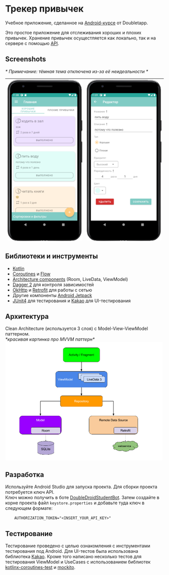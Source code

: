 # Трекер привычек

Учебное приложение, сделанное на [Android-курсе](https://www.youtube.com/playlist?list=PLQ09TvuOLytS_vYHtFHQzZJFcnbYCYF6x) от Doubletapp.  

Это простое приложение для отслеживания хороших и плохих привычек. Хранение привычек осущестляется как локально, так и на сервере с помощью [API](https://doublet.app/droid/8/api).  

## Screenshots
*\* Примечание: тёмная тема отключена из-за её неидеальности \**

| <img src="content\home.png">| <img src="content\editor.png"> |
| ---------------------------------------------- | -------------------------------------------- |

## Библиотеки и инструменты

- [Kotlin](https://kotlinlang.org/)
- [Coroutines](https://kotlinlang.org/docs/coroutines-overview.html) и [Flow](https://kotlinlang.org/docs/flow.html)
- [Architecture components](https://developer.android.com/topic/libraries/architecture) (Room, LiveData, ViewModel)
- [Dagger 2](https://developer.android.com/training/dependency-injection) для контроля зависимостей
- [OkHttp](https://square.github.io/okhttp/) и [Retrofit](https://square.github.io/retrofit/) для работы с сетью
- Другие компоненты [Android Jetpack](https://developer.android.com/jetpack)
- [JUnit4](https://junit.org/junit4/) для тестирования и [Kakao](https://github.com/KakaoCup/Kakao) для UI-тестирования

## Архитектура

Clean Architecture (используется 3 слоя) с Model-View-ViewModel паттерном.  
*\*красивая картинка про MVVM паттерн\**
<img width="500px" src="content\mvvm.png">

## Разработка

Используйте Android Studio для запуска проекта. Для сборки проекта потребуется ключ API.  
Ключ можно получить в боте [DoubleDroidStudentBot](https://t.me/DoubleDroidStudentBot). Затем создайте в корне проекта файл `keystore.properties` и добавьте туда ключ в следующем формате:
```
    AUTHORIZATION_TOKEN="<INSERT_YOUR_API_KEY>"
```

## Тестирование

Тестирование проведено с целью ознакомления с инструментами тестирования под Android. Для UI-тестов была использована библиотека [Kakao](https://github.com/KakaoCup/Kakao). Кроме того написано несколько тестов для тестирования ViewModel и UseCases с использованием библиотек [kotlinx-coroutines-test](https://github.com/Kotlin/kotlinx.coroutines/tree/master/kotlinx-coroutines-test) и [mockito](https://github.com/mockito/mockito-kotlin).
